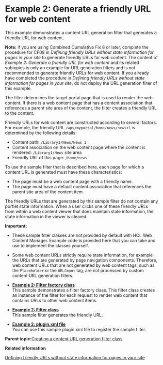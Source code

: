# Example 2: Generate a friendly URL for web content 

This example demonstrates a content URL generation filter that generates a friendly URL for web content.

**Note:** If you are using Combined Cumulative Fix 8 or later, complete the procedure for CF08 in *Defining friendly URLs without state information for pages in your site* to generate friendly URLs for web content. The content of *Example 2: Generate a friendly URL for web content* and its related subtopics is only an example for URL generation filters and is not recommended to generate friendly URLs for web content. If you already have completed the procedure in *Defining friendly URLs without state information for pages in your site*, do not deploy the URL generation filter of this example.

The filter determines the target portal page that is used to render the web content. If there is a web content page that has a content association that references a parent site area of the content, the filter creates a friendly URL to the content.

Friendly URLs for web content are constructed according to several factors. For example, the friendly URL `/wps/myportal/home/news/news+1` is determined by the following details:

-   Content path: `/Library1/News/News 1`
-   Content association on the web content page where the content is rendered: `/Library1/News` site area
-   Friendly URL of this page: `/home/news`

To use the sample filter that is described here, each page for which a content URL is generated must have these characteristics:

-   The page must be a web content page with a friendly name.
-   The page must have a default content association that references the parent site area of the content item.

The friendly URLs that are generated by this sample filter do not contain any portlet state information. When a user clicks one of these friendly URLs from within a web content viewer that does maintain state information, the state information in the viewer is cleared.

**Important:**

-   These sample filter classes are not provided by default with HCL Web Content Manager. Example code is provided here that you can take and use to implement the classes yourself.
-   Some web content URLs strictly require state information, for example the URLs that are generated by page navigation components. Therefore, web content URLs that are not generated by web content tags, such as the `Placeholder` or the `URLCmpnt` tag, are not processed by custom content URL generation filters.

-   **[Example 2: Filter factory class](../wcm/wcm_dev_api_urlgen_xmp2_filtfact.md)**  
This sample demonstrates a filter factory class. This filter class creates an instance of the filter for each request to render web content that contains URLs to other web content items.
-   **[Example 2: Filter class](../wcm/wcm_dev_api_urlgen_xmp2_filter.md)**  
This sample filter generates the friendly URL.
-   **[Example 2: plugin.xml file](../wcm/wcm_dev_api_urlgen_xmp2_plugin.md)**  
You can use this sample plugin.xml file to register the sample filter.

**Parent topic:**[Creating a content URL generation filter class](../wcm/wcm_dev_api_urlgen.md)

**Related information**  


[Defining friendly URLs without state information for pages in your site ](../admin-system/mp_friendly_short_url.md)

